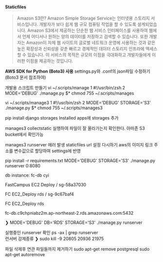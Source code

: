 #### Staticfiles

>Amazon S3란?
Amazon Simple Storage Service는 인터넷용 스토리지 서비스입니다. 개발자가 보다 쉽게 웹 규모 컴퓨팅 작업을 할 수 있도록 설계되었습니다.
Amazon S3에서 제공하는 단순한 웹 서비스 인터페이스를 사용하여 웹에서 언제 어디서나 원하는 양의 데이터를 저장하고 검색할 수 있습니다. 또한 개발자는 Amazon이 자체 웹 사이트의 글로벌 네트워크 운영에 사용하는 것과 같은 높은 확장성과 신뢰성을 갖춘 빠르고 경제적인 데이터 스토리지 인프라에 액세스할 수 있습니다. 이 서비스의 목적은 규모의 이점을 극대화하고 개발자들에게 이러한 이점을 제공하는 것입니다.

**AWS SDK for Python (Boto3) 사용**
settings.py와 .conf의 json파일 수정하기(Boto3 문서 참조하여)

개발용 스크립트 만들기
vi ~/.scripts/manage
1 #!/usr/bin/zsh
2 MODE='DEBUG' ./manage.py $*
chmod 755 ~/.scripts/manages

vi ~/.scripts/manage3
1 #!/usr/bin/zsh
2 MODE='DEBUG' STORAGE='S3' ./manage.py $*
chmod 755 ~/.scripts/manages3

pip install django storages
Installed apps에 storages 추가

manages3 collectstatic 실행하여 파일이 잘 올라가는지 확인한다.
아마존 S3 bucket에서 확인가능

manages3 runserver
에러 발생
staticfiles url 설정 다시하기
aws의 이미지 링크 주소를 변수값으로 할당하여 settings에 반영

pip install -r requirements.txt
MODE='DEBUG' STORAGE='S3' ./manage.py runserver 0:8080

db instance:
fc-db
cyi

FastCampus EC2 Deploy / sg-58a37030

FC EC2_Deploy rds / sg-9c67baf4

FC EC2_Deploy rds

fc-db.c9chpniabz2m.ap-northeast-2.rds.amazonaws.com:5432

❯ MODE='DEBUG' DB='RDS' STORAGE='S3' ./manage.py runserver


실행중인 runserver 확인
ps -ax | grep runserver   
런서버 강제종류
❯ sudo kill -9 20805 20936 21975            

파일 삭제후 연관 파일들까지 제거하기
sudo apt-get remove postgresql
sudo apt-get autoremove
